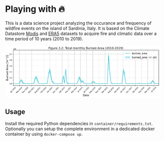# Playing with 🔥

This is a data science project analyzing the occurance and frequency of wildfire events on the island of Sardinia, Italy. It is based on the Climate Datastore [Modis](https://cds.climate.copernicus.eu/cdsapp#!/dataset/satellite-fire-burned-area?tab=overview) and [ERA5](https://cds.climate.copernicus.eu/cdsapp#!/dataset/reanalysis-era5-single-levels-monthly-means?tab=overview) datasets to acquire fire and climatic data over a time period of 10 years (2010 to 2019).

<p align="center">
  <img src="assets/preview.jpg">
</p>

## Usage
Install the required Python dependencies in `container/requirements.txt`. Optionally you can setup the complete environment in a dedicated docker container by using `docker-compose up`.
